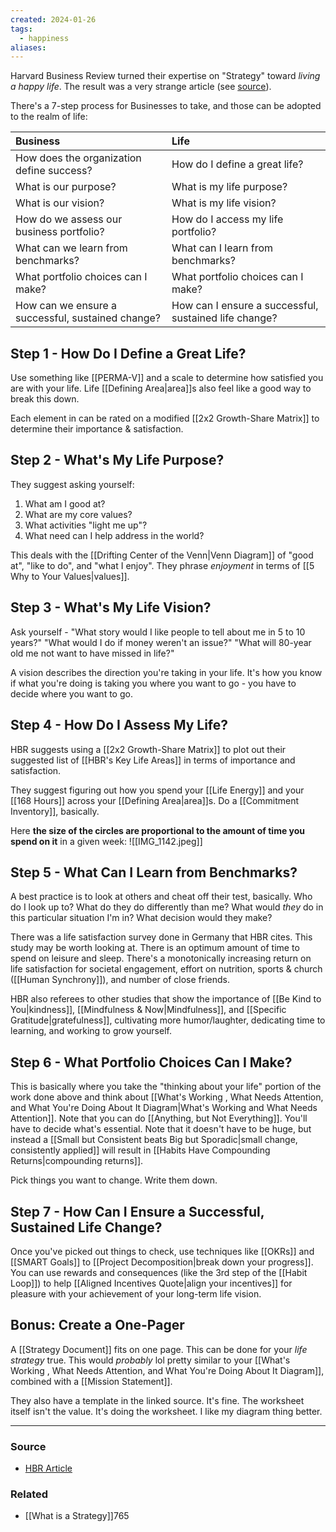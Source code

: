 ```yaml
---
created: 2024-01-26
tags:
  - happiness
aliases:
---
```

Harvard Business Review turned their expertise on "Strategy" toward *living a happy life*. The result was a very strange article (see [source](https://hbr.org/2023/12/use-strategic-thinking-to-create-the-life-you-want)).

There's a 7-step process for Businesses to take, and those can be adopted to the realm of life:

| Business | Life | 
| :-- | :-- |
| How does the organization define success? | How do I define a great life? | 
| What is our purpose? | What is my life purpose? | 
| What is our vision? | What is my life vision? |
| How do we assess our business portfolio? | How do I access my life portfolio? |
| What can we learn from benchmarks? | What can I learn from benchmarks? | 
| What portfolio choices can I make? | What portfolio choices can I make? | 
| How can we ensure a successful, sustained change? | How can I ensure a successful, sustained life change? | 

## Step 1 - How Do I Define a Great Life?
Use something like [[PERMA-V]] and a scale to determine how satisfied you are with your life. Life [[Defining Area|area]]s also feel like a good way to break this down.

Each element in can be rated on a modified [[2x2 Growth-Share Matrix]] to determine their importance & satisfaction. 

## Step 2 - What's My Life Purpose?
They suggest asking yourself:

1. What am I good at?
2. What are my core values?
3. What activities "light me up"?
4. What need can I help address in the world?

This deals with the [[Drifting Center of the Venn|Venn Diagram]] of "good at", "like to do", and "what I enjoy". They phrase *enjoyment* in terms of [[5 Why to Your Values|values]].

## Step 3 - What's My Life Vision?
Ask yourself - 
 "What story would I like people to tell about me in 5 to 10 years?"
 "What would I do if money weren't an issue?"
 "What will 80-year old me not want to have missed in life?"

A vision describes the direction you're taking in your life. It's how you know if what you're doing is taking you where you want to go - you have to decide where you want to go.

## Step 4 - How Do I Assess My Life? 
HBR suggests using a [[2x2 Growth-Share Matrix]] to plot out their suggested list of [[HBR's Key Life Areas]] in terms of importance and satisfaction. 

They suggest figuring out how you spend your [[Life Energy]] and your [[168 Hours]] across your [[Defining Area|area]]s. Do a [[Commitment Inventory]], basically.

Here **the size of the circles are proportional to the amount of time you spend on it** in a given week:
![[IMG_1142.jpeg]]

## Step 5 - What Can I Learn from Benchmarks?
A best practice is to look at others and cheat off their test, basically. Who do I look up to? What do they do differently than me? What would *they* do in this particular situation I'm in? What decision would they make?

There was a life satisfaction survey done in Germany that HBR cites. This study may be worth looking at. There is an optimum amount of time to spend on leisure and sleep. There's a monotonically increasing return on life satisfaction for societal engagement, effort on nutrition, sports & church ([[Human Synchrony]]), and number of close friends. 

HBR also referees to other studies that show the importance of [[Be Kind to You|kindness]], [[Mindfulness & Now|Mindfulness]], and [[Specific Gratitude|gratefulness]], cultivating more humor/laughter, dedicating time to learning, and working to grow yourself. 

## Step 6 - What Portfolio Choices Can I Make?
This is basically where you take the "thinking about your life" portion of the work done above and think about [[What's Working , What Needs Attention, and What You're Doing About It Diagram|What's Working and What Needs Attention]]. Note that you can do [[Anything, but Not Everything]]. You'll have to decide what's essential. Note that it doesn't have to be huge, but instead a [[Small but Consistent beats Big but Sporadic|small change, consistently applied]] will result in [[Habits Have Compounding Returns|compounding returns]].

Pick things you want to change. Write them down.

## Step 7 - How Can I Ensure a Successful, Sustained Life Change?
Once you've picked out things to check, use techniques like [[OKRs]] and [[SMART Goals]] to [[Project Decomposition|break down your progress]]. You can use rewards and consequences (like the 3rd step of the [[Habit Loop]]) to help [[Aligned Incentives Quote|align your incentives]] for pleasure with your achievement of your long-term life vision. 

## Bonus: Create a One-Pager
A [[Strategy Document]] fits on one page. This can be done for your *life strategy* true. This would *probably* lol pretty similar to your [[What's Working , What Needs Attention, and What You're Doing About It Diagram]], combined with a [[Mission Statement]]. 

They also have a template in the linked source. It's fine. The worksheet itself isn't the value. It's doing the worksheet. I like my diagram thing better.

---
### Source
- [HBR Article]([](https://hbr.org/2023/12/use-strategic-thinking-to-create-the-life-you-want))

### Related
- [[What is a Strategy]]765